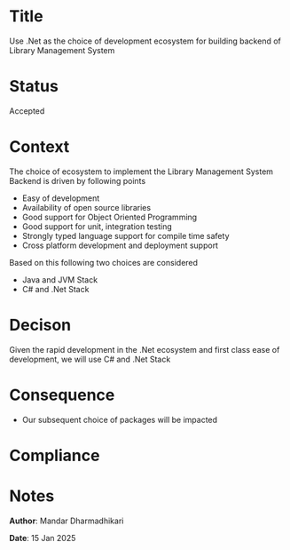 # Title
Use .Net as the choice of development ecosystem for building backend of Library Management System

# Status
Accepted

# Context

The choice of ecosystem to implement the Library Management System Backend is driven by following points
* Easy of development
* Availability of open source libraries
* Good support for Object Oriented Programming
* Good support for unit, integration testing
* Strongly typed language support for compile time safety
* Cross platform development and deployment support

Based on this following two choices are considered
* Java and JVM Stack
* C# and .Net Stack

# Decison

Given the rapid development in the .Net ecosystem and first class ease of development, we will use C# and .Net Stack

# Consequence

* Our subsequent choice of packages will be impacted

# Compliance

# Notes
**Author**: Mandar Dharmadhikari

**Date**: 15 Jan 2025
